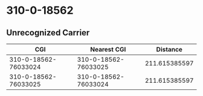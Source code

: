 # 310-0-18562
## Unrecognized Carrier


| CGI | Nearest CGI | Distance |
|-----|-------------|----------|
| 310-0-18562-76033024 | 310-0-18562-76033025 | 211.615385597 |
| 310-0-18562-76033025 | 310-0-18562-76033024 | 211.615385597 |
